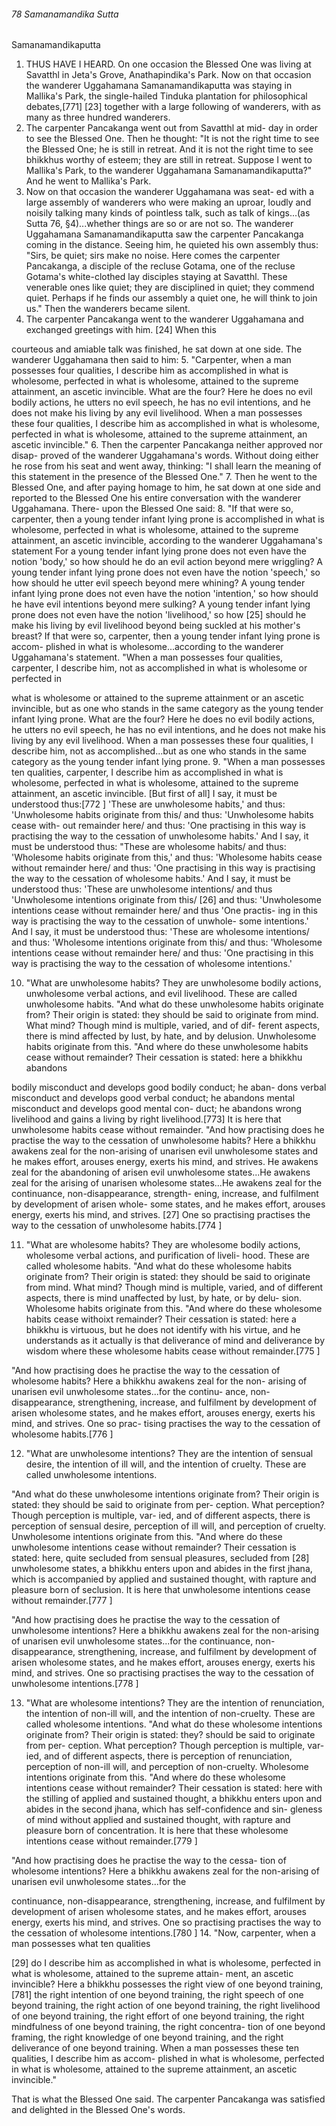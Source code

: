 ###### 78 Samanamandika Sutta

 Samanamandikaputta

1. THUS HAVE I HEARD. On one occasion the Blessed One was living
at Savatthl in Jeta's Grove, Anathapindika's Park. Now on that
occasion the wanderer Uggahamana Samanamandikaputta was
staying in Mallika's Park, the single-hailed Tinduka plantation for
philosophical debates,[771] [23] together with a large following of
wanderers, with as many as three hundred wanderers.
2. The carpenter Pancakanga went out from Savatthl at mid-
day in order to see the Blessed One. Then he thought: "It is not
the right time to see the Blessed One; he is still in retreat. And it
is not the right time to see bhikkhus worthy of esteem; they are
still in retreat. Suppose I went to Mallika's Park, to the wanderer
Uggahamana Samanamandikaputta?" And he went to
Mallika's Park.
3. Now on that occasion the wanderer Uggahamana was seat-
ed with a large assembly of wanderers who were making an
uproar, loudly and noisily talking many kinds of pointless talk,
such as talk of kings...(as Sutta 76, §4)...whether things are so or
are not so.
The wanderer Uggahamana Samanamandikaputta saw the
carpenter Pancakanga coming in the distance. Seeing him, he
quieted his own assembly thus: "Sirs, be quiet; sirs make no
noise. Here comes the carpenter Pancakanga, a disciple of the
recluse Gotama, one of the recluse Gotama's white-clothed lay
disciples staying at Savatthl. These venerable ones like quiet;
they are disciplined in quiet; they commend quiet. Perhaps if he
finds our assembly a quiet one, he will think to join us." Then
the wanderers became silent.
4. The carpenter Pancakanga went to the wanderer
Uggahamana and exchanged greetings with him. [24] When this

courteous and amiable talk was finished, he sat down at one
side. The wanderer Uggahamana then said to him:
5. "Carpenter, when a man possesses four qualities, I describe
him as accomplished in what is wholesome, perfected in what is
wholesome, attained to the supreme attainment, an ascetic
invincible. What are the four? Here he does no evil bodily
actions, he utters no evil speech, he has no evil intentions, and
he does not make his living by any evil livelihood. When a man
possesses these four qualities, I describe him as accomplished in
what is wholesome, perfected in what is wholesome, attained to
the supreme attainment, an ascetic invincible."
6. Then the carpenter Pancakanga neither approved nor disap-
proved of the wanderer Uggahamana's words. Without doing
either he rose from his seat and went away, thinking: "I shall
learn the meaning of this statement in the presence of the
Blessed One."
7. Then he went to the Blessed One, and after paying homage
to him, he sat down at one side and reported to the Blessed One
his entire conversation with the wanderer Uggahamana. There-
upon the Blessed One said:
8. "If that were so, carpenter, then a young tender infant lying
prone is accomplished in what is wholesome, perfected in what
is wholesome, attained to the supreme attainment, an ascetic
invincible, according to the wanderer Uggahamana's statement
For a young tender infant lying prone does not even have the
notion 'body,' so how should he do an evil action beyond mere
wriggling? A young tender infant lying prone does not even
have the notion 'speech,' so how should he utter evil speech
beyond mere whining? A young tender infant lying prone
does not even have the notion 'intention,' so how should he
have evil intentions beyond mere sulking? A young tender
infant lying prone does not even have the notion 'livelihood,'
so how [25] should he make his living by evil livelihood
beyond being suckled at his mother's breast? If that were so,
carpenter, then a young tender infant lying prone is accom-
plished in what is wholesome...according to the wanderer
Uggahamana's statement.
"When a man possesses four qualities, carpenter, I describe
him, not as accomplished in what is wholesome or perfected in

what is wholesome or attained to the supreme attainment or an
ascetic invincible, but as one who stands in the same category as
the young tender infant lying prone. What are the four? Here he
does no evil bodily actions, he utters no evil speech, he has no
evil intentions, and he does not make his living by any evil
livelihood. When a man possesses these four qualities, I describe
him, not as accomplished...but as one who stands in the same
category as the young tender infant lying prone.
9. "When a man possesses ten qualities, carpenter, I describe
him as accomplished in what is wholesome, perfected in what is
wholesome, attained to the supreme attainment, an ascetic
invincible. [But first of all] I say, it must be understood thus:[772 ]
'These are unwholesome habits,' and thus: 'Unwholesome habits
originate from this/ and thus: 'Unwholesome habits cease with-
out remainder here/ and thus: 'One practising in this way is
practising the way to the cessation of unwholesome habits.' And
I say, it must be understood thus: "These are wholesome habits/
and thus: 'Wholesome habits originate from this,' and thus:
'Wholesome habits cease without remainder here/ and thus:
'One practising in this way is practising the way to the cessation
of wholesome habits.' And I say, it must be understood thus:
'These are unwholesome intentions/ and thus 'Unwholesome
intentions originate from this/ [26] and thus: 'Unwholesome
intentions cease without remainder here/ and thus 'One practis-
ing in this way is practising the way to the cessation of unwhole-
some intentions.' And l say, it must be understood thus: 'These
are wholesome intentions/ and thus: 'Wholesome intentions
originate from this/ and thus: 'Wholesome intentions cease
without remainder here/ and thus: 'One practising in this way is
practising the way to the cessation of wholesome intentions.'

10. "What are unwholesome habits? They are unwholesome
bodily actions, unwholesome verbal actions, and evil livelihood.
These are called unwholesome habits.
"And what do these unwholesome habits originate from?
Their origin is stated: they should be said to originate from
mind. What mind? Though mind is multiple, varied, and of dif-
ferent aspects, there is mind affected by lust, by hate, and by
delusion. Unwholesome habits originate from this.
"And where do these unwholesome habits cease without
remainder? Their cessation is stated: here a bhikkhu abandons

bodily misconduct and develops good bodily conduct; he aban-
dons verbal misconduct and develops good verbal conduct; he
abandons mental misconduct and develops good mental con-
duct; he abandons wrong livelihood and gains a living by right
livelihood.[773] It is here that unwholesome habits cease without
remainder.
"And how practising does he practise the way to the cessation
of unwholesome habits? Here a bhikkhu awakens zeal for the
non-arising of unarisen evil unwholesome states and he makes
effort, arouses energy, exerts his mind, and strives. He awakens
zeal for the abandoning of arisen evil unwholesome states...He
awakens zeal for the arising of unarisen wholesome states...He
awakens zeal for the continuance, non-disappearance, strength-
ening, increase, and fulfilment by development of arisen whole-
some states, and he makes effort, arouses energy, exerts his
mind, and strives. [27] One so practising practises the way to the
cessation of unwholesome habits.[774 ]

11. "What are wholesome habits? They are wholesome bodily
actions, wholesome verbal actions, and purification of liveli-
hood. These are called wholesome habits.
"And what do these wholesome habits originate from? Their
origin is stated: they should be said to originate from mind.
What mind? Though mind is multiple, varied, and of different
aspects, there is mind unaffected by lust, by hate, or by delu-
sion. Wholesome habits originate from this.
"And where do these wholesome habits cease withoixt
remainder? Their cessation is stated: here a bhikkhu is virtuous,
but he does not identify with his virtue, and he understands as it
actually is that deliverance of mind and deliverance by wisdom
where these wholesome habits cease without remainder.[775 ]

"And how practising does he practise the way to the cessation
of wholesome habits? Here a bhikkhu awakens zeal for the non-
arising of unarisen evil unwholesome states...for the continu-
ance, non-disappearance, strengthening, increase, and fulfilment
by development of arisen wholesome states, and he makes
effort, arouses energy, exerts his mind, and strives. One so prac-
tising practises the way to the cessation of wholesome habits.[776 ]

12. "What are unwholesome intentions? They are the intention
of sensual desire, the intention of ill will, and the intention of
cruelty. These are called unwholesome intentions.

"And what do these unwholesome intentions originate from?
Their origin is stated: they should be said to originate from per-
ception. What perception? Though perception is multiple, var-
ied, and of different aspects, there is perception of sensual
desire, perception of ill will, and perception of cruelty.
Unwholesome intentions originate from this.
"And where do these unwholesome intentions cease without
remainder? Their cessation is stated: here, quite secluded from
sensual pleasures, secluded from [28] unwholesome states, a
bhikkhu enters upon and abides in the first jhana, which is
accompanied by applied and sustained thought, with rapture
and pleasure born of seclusion. It is here that unwholesome
intentions cease without remainder.[777 ]

"And how practising does he practise the way to the cessation
of unwholesome intentions? Here a bhikkhu awakens zeal for
the non-arising of unarisen evil unwholesome states...for the
continuance, non-disappearance, strengthening, increase, and
fulfilment by development of arisen wholesome states, and he
makes effort, arouses energy, exerts his mind, and strives. One
so practising practises the way to the cessation of unwholesome
intentions.[778 ]

13. "What are wholesome intentions? They are the intention of
renunciation, the intention of non-ill will, and the intention of
non-cruelty. These are called wholesome intentions.
"And what do these wholesome intentions originate from?
Their origin is stated: they? should be said to originate from per-
ception. What perception? Though perception is multiple, var-
ied, and of different aspects, there is perception of renunciation,
perception of non-ill will, and perception of non-cruelty.
Wholesome intentions originate from this.
"And where do these wholesome intentions cease without
remainder? Their cessation is stated: here with the stilling of
applied and sustained thought, a bhikkhu enters upon and
abides in the second jhana, which has self-confidence and sin-
gleness of mind without applied and sustained thought, with
rapture and pleasure born of concentration. It is here that these
wholesome intentions cease without remainder.[779 ]

"And how practising does he practise the way to the cessa-
tion of wholesome intentions? Here a bhikkhu awakens zeal for
the non-arising of unarisen evil unwholesome states...for the

continuance, non-disappearance, strengthening, increase, and
fulfilment by development of arisen wholesome states, and he
makes effort, arouses energy, exerts his mind, and strives. One
so practising practises the way to the cessation of wholesome
intentions.[780 ]
14. "Now, carpenter, when a man possesses what ten qualities

[29] do I describe him as accomplished in what is wholesome,
perfected in what is wholesome, attained to the supreme attain-
ment, an ascetic invincible? Here a bhikkhu possesses the right
view of one beyond training, [781] the right intention of one
beyond training, the right speech of one beyond training, the
right action of one beyond training, the right livelihood of one
beyond training, the right effort of one beyond training, the
right mindfulness of one beyond training, the right concentra-
tion of one beyond framing, the right knowledge of one beyond
training, and the right deliverance of one beyond training. When
a man possesses these ten qualities, I describe him as accom-
plished in what is wholesome, perfected in what is wholesome,
attained to the supreme attainment, an ascetic invincible."

That is what the Blessed One said. The carpenter Pancakanga
was satisfied and delighted in the Blessed One's words.
